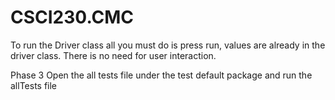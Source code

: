 # CSCI230.CMC
To run the Driver class all you must do is press run, values are already in the driver class. There is no need for user interaction.

Phase 3
Open the all tests file under the test default package and run the allTests file
